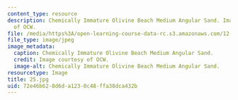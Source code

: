 ```yaml
---
content_type: resource
description: Chemically Immature Olivine Beach Medium Angular Sand. Image courtesy
  of OCW.
file: /media/https%3A/open-learning-course-data-rc.s3.amazonaws.com/12-110-sedimentary-geology-fall-2004/72e46b628d6da1230c48ffa38dca432b_25.jpg
file_type: image/jpeg
image_metadata:
  caption: Chemically Immature Olivine Beach Medium Angular Sand.
  credit: Image courtesy of OCW.
  image-alt: Chemically Immature Olivine Beach Medium Angular Sand.
resourcetype: Image
title: 25.jpg
uid: 72e46b62-8d6d-a123-0c48-ffa38dca432b
---
```

